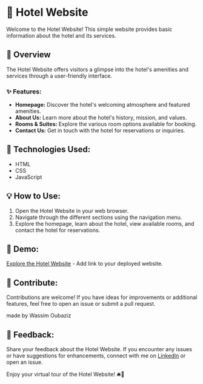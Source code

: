 # 🏨 Hotel Website

Welcome to the Hotel Website! This simple website provides basic information about the hotel and its services.

## 🌟 Overview

The Hotel Website offers visitors a glimpse into the hotel's amenities and services through a user-friendly interface.

### ✨ Features:

- **Homepage:** Discover the hotel's welcoming atmosphere and featured amenities.
- **About Us:** Learn more about the hotel's history, mission, and values.
- **Rooms & Suites:** Explore the various room options available for booking.
- **Contact Us:** Get in touch with the hotel for reservations or inquiries.

## 🚀 Technologies Used:

- HTML
- CSS
- JavaScript

## 💡 How to Use:

1. Open the Hotel Website in your web browser.
2. Navigate through the different sections using the navigation menu.
3. Explore the homepage, learn about the hotel, view available rooms, and contact the hotel for reservations.

## 🌈 Demo:

[Explore the Hotel Website](https://wassimoubaziz.github.io/hotel-small-website/) - Add link to your deployed website.

## 🤝 Contribute:

Contributions are welcome! If you have ideas for improvements or additional features, feel free to open an issue or submit a pull request.

made by Wassim Oubaziz

## 📣 Feedback:

Share your feedback about the Hotel Website. If you encounter any issues or have suggestions for enhancements, connect with me on [LinkedIn](https://www.linkedin.com/in/wassim-oubaziz/) or open an issue.

Enjoy your virtual tour of the Hotel Website! 🛎️🌟
